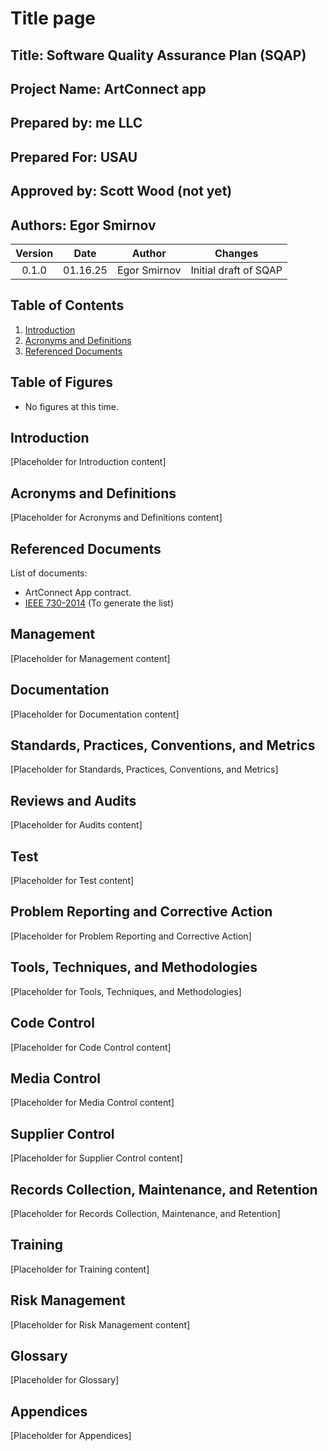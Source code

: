 # Title page
## Title: Software Quality Assurance Plan (SQAP)
## Project Name: ArtConnect app
## Prepared by: me LLC
## Prepared For: USAU
## Approved by: Scott Wood (not yet)
## Authors: Egor Smirnov

|Version|Date|Author|Changes|
|:-------:|:----:| :----: |:----:|
| 0.1.0   |01.16.25| Egor Smirnov |Initial draft of SQAP|


## Table of Contents
1. [Introduction](#introduction)
2. [Acronyms and Definitions](#acronyms-and-definitions)
3. [Referenced Documents](#referenced-documents)

## Table of Figures
- No figures at this time.

## Introduction
[Placeholder for Introduction content]
## Acronyms and Definitions
[Placeholder for Acronyms and Definitions content]
## Referenced Documents
List of documents:
* ArtConnect App contract.
* [IEEE 730-2014](https://ieeexplore-ieee-org.byui.idm.oclc.org/document/6835311) (To generate the list)
## Management
[Placeholder for Management content]
## Documentation
[Placeholder for Documentation content]
## Standards, Practices, Conventions, and Metrics
[Placeholder for Standards, Practices, Conventions, and Metrics]
## Reviews and Audits
[Placeholder for Audits content]
## Test
[Placeholder for Test content]
## Problem Reporting and Corrective Action
[Placeholder for Problem Reporting and Corrective Action]
## Tools, Techniques, and Methodologies
[Placeholder for Tools, Techniques, and Methodologies]
## Code Control
[Placeholder for Code Control content]
## Media Control
[Placeholder for Media Control content]
## Supplier Control
[Placeholder for Supplier Control content]
## Records Collection, Maintenance, and Retention
[Placeholder for Records Collection, Maintenance, and Retention]
## Training
[Placeholder for Training content]
## Risk Management
[Placeholder for Risk Management content]
## Glossary
[Placeholder for Glossary]
## Appendices
[Placeholder for Appendices]
